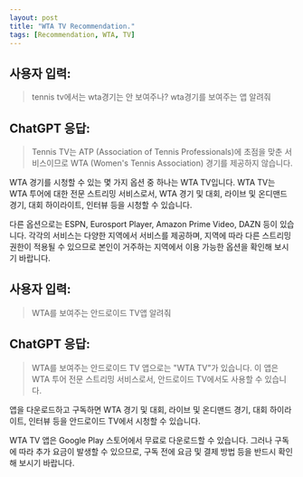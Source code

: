```yaml
---
layout: post
title: "WTA TV Recommendation."
tags: [Recommendation, WTA, TV]
---
```


## 사용자 입력:
> tennis tv에서는 wta경기는 안 보여주나? wta경기를 보여주는 앱 알려줘

## ChatGPT 응답:
> Tennis TV는 ATP (Association of Tennis Professionals)에 초점을 맞춘 서비스이므로 WTA (Women's Tennis Association) 경기를 제공하지 않습니다. 

WTA 경기를 시청할 수 있는 몇 가지 옵션 중 하나는 WTA TV입니다. WTA TV는 WTA 투어에 대한 전문 스트리밍 서비스로서, WTA 경기 및 대회, 라이브 및 온디맨드 경기, 대회 하이라이트, 인터뷰 등을 시청할 수 있습니다. 

다른 옵션으로는 ESPN, Eurosport Player, Amazon Prime Video, DAZN 등이 있습니다. 각각의 서비스는 다양한 지역에서 서비스를 제공하며, 지역에 따라 다른 스트리밍 권한이 적용될 수 있으므로 본인이 거주하는 지역에서 이용 가능한 옵션을 확인해 보시기 바랍니다.

## 사용자 입력:
> WTA를 보여주는 안드로이드 TV앱 알려줘

## ChatGPT 응답:
> WTA를 보여주는 안드로이드 TV 앱으로는 "WTA TV"가 있습니다. 이 앱은 WTA 투어 전문 스트리밍 서비스로서, 안드로이드 TV에서도 사용할 수 있습니다. 

앱을 다운로드하고 구독하면 WTA 경기 및 대회, 라이브 및 온디맨드 경기, 대회 하이라이트, 인터뷰 등을 안드로이드 TV에서 시청할 수 있습니다. 

WTA TV 앱은 Google Play 스토어에서 무료로 다운로드할 수 있습니다. 그러나 구독에 따라 추가 요금이 발생할 수 있으므로, 구독 전에 요금 및 결제 방법 등을 반드시 확인해 보시기 바랍니다.

